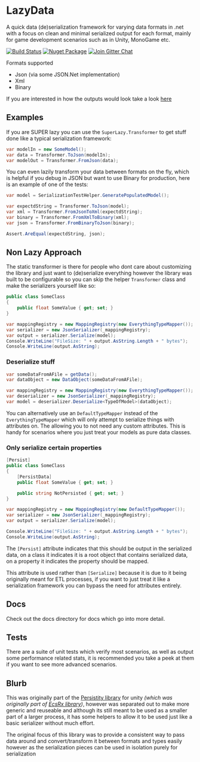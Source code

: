# LazyData

A quick data (de)serialization framework for varying data formats in .net with a focus on clean and minimal serialized output for each format, mainly for game development scenarios such as in Unity, MonoGame etc.

[![Build Status][build-status-image]][build-status-url]
[![Nuget Package][nuget-image]][nuget-url]
[![Join Gitter Chat][gitter-image]][gitter-url]

Formats supported

- Json (via some JSON.Net implementation)
- Xml
- Binary

If you are interested in how the outputs would look take a look [here](docs/example-outputs.md)

## Examples 

If you are SUPER lazy you can use the `SuperLazy.Transformer` to get stuff done like a typical serialization framework:

```csharp
var modelIn = new SomeModel();
var data = Transformer.ToJson(modelIn);
var modelOut = Transformer.FromJson(data);
```

You can even lazily transform your data between formats on the fly, which is helpful if you debug in JSON but want to use Binary for production, here is an example of one of the tests:

```csharp
var model = SerializationTestHelper.GeneratePopulatedModel();

var expectdString = Transformer.ToJson(model);
var xml = Transformer.FromJsonToXml(expectdString);
var binary = Transformer.FromXmlToBinary(xml);
var json = Transformer.FromBinaryToJson(binary);

Assert.AreEqual(expectdString, json);
```

## Non Lazy Approach

The static transformer is there for people who dont care about customizing the library and just want to (de)serialize everything however the library was built to be configurable so you can skip the helper `Transformer` class and make the serializers yourself like so:

```csharp
public class SomeClass
{
    public float SomeValue { get; set; }
}

var mappingRegistry = new MappingRegistry(new EverythingTypeMapper());
var serializer = new JsonSerializer(_mappingRegistry);
var output = serializer.Serialize(model);
Console.WriteLine("FileSize: " + output.AsString.Length + " bytes");
Console.WriteLine(output.AsString);
```

### Deserialize stuff
```csharp
var someDataFromAFile = getData();
var dataObject = new DataObject(someDataFromAFile);

var mappingRegistry = new MappingRegistry(new EverythingTypeMapper());
var deserializer = new JsonSerializer(_mappingRegistry);
var model = deserializer.Deserialize<TypeOfModel>(dataObject);
```

You can alternatively use an `DefaultTypeMapper` instead of the `EverythingTypeMapper` which will only attempt to serialize things with attributes on. The allowing you to not need any custom attributes. This is handy for scenarios where you just treat your models as pure data classes.


### Only serialize certain properties
```csharp
[Persist]
public class SomeClass
{
    [PersistData]
    public float SomeValue { get; set; }

    public string NotPersisted { get; set; }
}

var mappingRegistry = new MappingRegistry(new DefaultTypeMapper());
var serializer = new JsonSerializer(_mappingRegistry);
var output = serializer.Serialize(model);

Console.WriteLine("FileSize: " + output.AsString.Length + " bytes");
Console.WriteLine(output.AsString);
```

The `[Persist]` attribute indicates that this should be output in the serialized data, on a class it indicates it is a root object that contains serialized data, on a property it indicates the property should be mapped.

This attribute is used rather than `[Serialize]` because it is due to it being originally meant for ETL processes, if you want to just treat it like a serialization framework you can bypass the need for attributes entirely.

## Docs

Check out the docs directory for docs which go into more detail.

## Tests

There are a suite of unit tests which verify most scenarios, as well as output some performance related stats, it is recommended you take a peek at them if you want to see more advanced scenarios.

## Blurb

This was originally part of the [Persistity library](https://github.com/grofit/persistity) for unity *(which was originally part of [EcsRx library](https://github.com/grofit/ecsrx))*, however was separated out to make more generic and reuseable and although its still meant to be used as a smaller part of a larger process, it has some helpers to allow it to be used just like a basic serializer without much effort.

The original focus of this library was to provide a consistent way to pass data around and convert/transform it between formats and types easily however as the serialization pieces can be used in isolation purely for serialization 


[build-status-image]: https://travis-ci.org/grofit/LazyData.svg?branch=master
[build-status-url]: https://travis-ci.org/grofit/LazyData
[gitter-image]: https://badges.gitter.im/grofit/persistity.svg
[gitter-url]: https://gitter.im/grofit/persistity
[nuget-image]: https://img.shields.io/nuget/v/LazyData.svg?style=flat-square
[nuget-url]: https://www.nuget.org/packages/LazyData/
